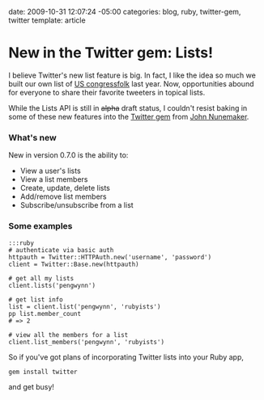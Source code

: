 date: 2009-10-31 12:07:24 -05:00
categories: blog, ruby, twitter-gem, twitter
template: article

# New in the Twitter gem: Lists!
I believe Twitter's new list feature is big. In fact, I like the idea so much we built our own list of <a href="http://tweetcongress.org/">US congressfolk</a> last year. Now, opportunities abound for everyone to share their favorite tweeters in topical lists.

While the Lists API is still in <del datetime="2009-10-31T18:52:34+00:00">alpha</del> draft status, I couldn't resist baking in some of these new features into the <a href="http://github.com/jnunemaker/twitter">Twitter gem</a> from <a href="http://railstips.org">John Nunemaker</a>.
<!--more-->
### What's new

New in version 0.7.0 is the ability to:

* View a user's lists
* View a list members
* Create, update, delete lists
* Add/remove list members
* Subscribe/unsubscribe from a list


### Some examples

    :::ruby
    # authenticate via basic auth
    httpauth = Twitter::HTTPAuth.new('username', 'password')
    client = Twitter::Base.new(httpauth)

    # get all my lists
    client.lists('pengwynn')

    # get list info
    list = client.list('pengwynn', 'rubyists')
    pp list.member_count
    # => 2

    # view all the members for a list
    client.list_members('pengwynn', 'rubyists')



So if you've got plans of incorporating Twitter lists into your Ruby app, 

    gem install twitter

and get busy!
